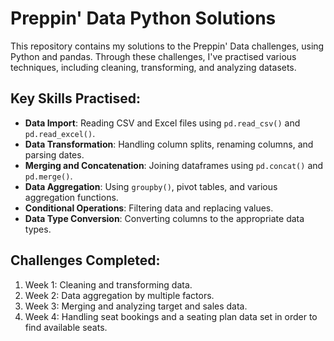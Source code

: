 # Preppin' Data Python Solutions

This repository contains my solutions to the Preppin' Data challenges, using Python and pandas. Through these challenges, I've practised various techniques, including cleaning, transforming, and analyzing datasets.

## Key Skills Practised:
- **Data Import**: Reading CSV and Excel files using `pd.read_csv()` and `pd.read_excel()`.
- **Data Transformation**: Handling column splits, renaming columns, and parsing dates.
- **Merging and Concatenation**: Joining dataframes using `pd.concat()` and `pd.merge()`.
- **Data Aggregation**: Using `groupby()`, pivot tables, and various aggregation functions.
- **Conditional Operations**: Filtering data and replacing values.
- **Data Type Conversion**: Converting columns to the appropriate data types.

## Challenges Completed:
1. Week 1: Cleaning and transforming data.
2. Week 2: Data aggregation by multiple factors.
3. Week 3: Merging and analyzing target and sales data.
4. Week 4: Handling seat bookings and a seating plan data set in order to find available seats.
